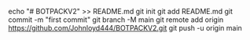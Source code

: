 echo "# BOTPACKV2" >> README.md
git init
git add README.md
git commit -m "first commit"
git branch -M main
git remote add origin https://github.com/Johnloyd444/BOTPACKV2.git
git push -u origin main
